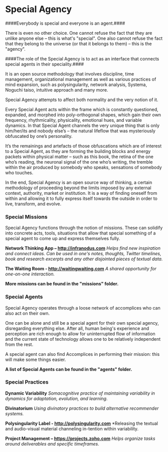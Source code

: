 Special Agency
=============

####Everybody is special and everyone is an agent.####

There is even no other choice. One cannot refuse the fact that they are unlike anyone else – this is what's "special". One also cannot refuse the fact that they belong to the universe (or that it belongs to them) – this is the "agency". 

####The role of the Special Agency is to act as an interface that connects special agents in their speciality.####

It is an open source methodology that involves discipline, time management, organizational management as well as  various practices of mind expansion, such as polysingularity, network analysis, Systema, Noguchi taiso, intuitive approach and many more.

Special Agency attempts to affect both normality and the very notion of it.  

Every Special Agent acts within the frame which is constantly questioned, expanded, and morphed into poly-orthogonal shapes, which gain their own frequency, rhythmicality, physicality, emotional hues, and variable dynamics. In that Special Agent channels the very unique thing that is only him/her/its and nobody else’s – the natural lifeflow that was mysteriously obfuscated by one’s personality. 

It’s the remainings and artefacts of those obfuscations which are of interest to a Special Agent, as they are forming the building blocks and energy packets within physical matter – such as this book, the retina of the one who’s reading, the neuronal signal of the one who’s writing, the tremble within the air produced by somebody who speaks, sensations of somebody who touches.

In the end, Special Agency is an open source way of thinking, a certain methodology of proceeding beyond the limits imposed by any external context, authority, market or institution. It is a way of finding oneself from within and allowing it to fully express itself towards the outside in order to live, transform, and evolve.


### Special Missions

Special Agency functions through the notion of missions. These can solidify into concrete acts, tools, situations that allow that special something of a special agent to come up and express themselves fully.

**Network Thinking App – http://infranodus.com**
*Helps find new inspiration and connect ideas. Can be used in one's notes, thoughts, Twitter timelines, book and research excerpts and any other disjointed pieces of textual data.*

**The Waiting Room - http://waitingwaiting.com**
*A shared opportunity for one-on-one interaction.*

**More missions can be found in the "missions" folder.**



### Special Agents

Special Agency operates through a loose network of accomplices who can also act on their own. 

One can be alone and still be a special agent for their own special agency, disregarding everything else. After all, human being's experience and perception are rich enough to allow for uninterrupted flow of information and the current state of technology allows one to be relatively independent from the rest. 

A special agent can also find Accomplices in performing their mission: this will make some things easier.

**A list of Special Agents can be found in the "agents" folder.**



### Special Practices

**Dynamic Variability**
*Somacognitive practice of maintaining variability in dynamics for adaptation, evolution, and learning.*

**Divinatorium**
*Using divinatory practices to build alternative recommender systems.*

**Polysingularity Label - http://polysingularity.com**
*Releasing the textual and audio-visual material channeling in-tention within variability.

**Project Management – https://projects.zoho.com**
*Helps organize tasks around deliverables and specific timeframes.*

